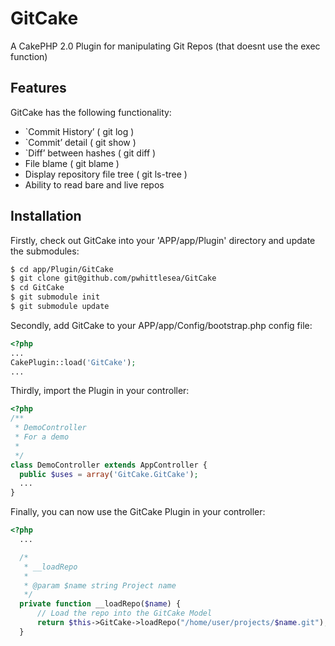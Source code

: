 GitCake
=======

A CakePHP 2.0 Plugin for manipulating Git Repos (that doesnt use the exec function)

Features
--------

GitCake has the following functionality:
* `Commit History’ ( git log )
* `Commit’ detail ( git show )
* `Diff’ between hashes ( git diff )
* File blame ( git blame )
* Display repository file tree ( git ls-tree )
* Ability to read bare and live repos

Installation
-----

Firstly, check out GitCake into your 'APP/app/Plugin' directory and update the submodules:
```bash
$ cd app/Plugin/GitCake
$ git clone git@github.com/pwhittlesea/GitCake
$ cd GitCake
$ git submodule init
$ git submodule update
```
Secondly, add GitCake to your APP/app/Config/bootstrap.php config file:
```php
<?php
...
CakePlugin::load('GitCake');
...
```
Thirdly, import the Plugin in your controller:
```php
<?php
/**
 * DemoController
 * For a demo
 *
 */
class DemoController extends AppController {
  public $uses = array('GitCake.GitCake');
  ...
}
```
Finally, you can now use the GitCake Plugin in your controller:
```php
<?php
  ...

  /*
   * __loadRepo
   *
   * @param $name string Project name
   */
  private function __loadRepo($name) {
      // Load the repo into the GitCake Model
      return $this->GitCake->loadRepo("/home/user/projects/$name.git");
  }
```